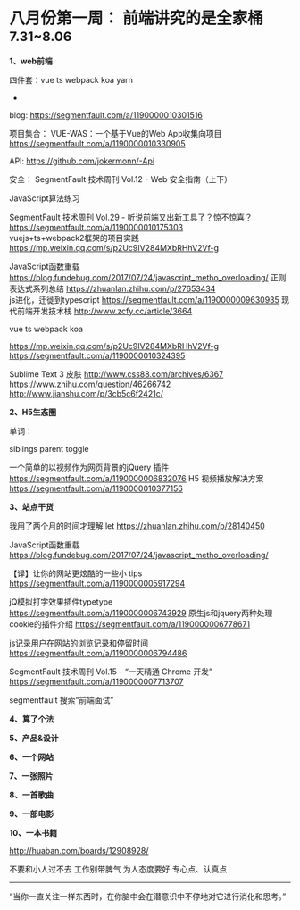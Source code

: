
# 八月份第一周： 前端讲究的是全家桶 <small>7.31~8.06</small>

__1、web前端__    
 
四件套：vue ts webpack koa yarn

- []()   
 
blog:
https://segmentfault.com/a/1190000010301516

项目集合：
VUE-WAS：一个基于Vue的Web App收集向项目 https://segmentfault.com/a/1190000010330905

API: https://github.com/jokermonn/-Api

安全：
SegmentFault 技术周刊 Vol.12 - Web 安全指南（上下）

JavaScript算法练习

SegmentFault 技术周刊 Vol.29 - 听说前端又出新工具了？惊不惊喜？ https://segmentfault.com/a/1190000010175303  
vuejs+ts+webpack2框架的项目实践 https://mp.weixin.qq.com/s/p2Uc9IV284MXbRHhV2Vf-g  

JavaScript函数重载 https://blog.fundebug.com/2017/07/24/javascript_metho_overloading/
正则表达式系列总结 https://zhuanlan.zhihu.com/p/27653434  
js进化，迁徙到typescript https://segmentfault.com/a/1190000009630935 
现代前端开发技术栈 http://www.zcfy.cc/article/3664

vue ts webpack koa

https://mp.weixin.qq.com/s/p2Uc9IV284MXbRHhV2Vf-g
https://segmentfault.com/a/1190000010324395

Sublime Text 3 皮肤
http://www.css88.com/archives/6367
https://www.zhihu.com/question/46266742
http://www.jianshu.com/p/3cb5c6f2421c/

__2、H5生态圈__      


单词：

siblings
parent
toggle


一个简单的以视频作为网页背景的jQuery 插件 https://segmentfault.com/a/1190000006832076
H5 视频播放解决方案 https://segmentfault.com/a/1190000010377156

__3、站点干货__    

我用了两个月的时间才理解 let https://zhuanlan.zhihu.com/p/28140450

JavaScript函数重载 https://blog.fundebug.com/2017/07/24/javascript_metho_overloading/

【译】让你的网站更炫酷的一些小 tips https://segmentfault.com/a/1190000005917294

jQ模拟打字效果插件typetype https://segmentfault.com/a/1190000006743929
原生js和jquery两种处理cookie的插件介绍 https://segmentfault.com/a/1190000006778671

js记录用户在网站的浏览记录和停留时间 https://segmentfault.com/a/1190000006794486

SegmentFault 技术周刊 Vol.15 - “一天精通 Chrome 开发” https://segmentfault.com/a/1190000007713707

segmentfault 搜索“前端面试”

__4、算了个法__     


__5、产品&设计__        


__6、一个网站__


__7、一张照片__   
 

__8、一首歌曲__  


__9、一部电影__   
 

__10、一本书籍__ 

http://huaban.com/boards/12908928/

不要和小人过不去
工作别带脾气
为人态度要好
专心点、认真点

-------------------

“当你一直关注一样东西时，在你脑中会在潜意识中不停地对它进行消化和思考。”


